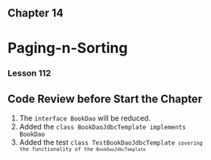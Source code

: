 ## Chapter 14
# Paging-n-Sorting

###  Lesson 112 
## Code Review before Start the Chapter

1. The <code>interface BookDao</code> will be reduced.
2. Added the <code>class BookDaoJdbcTemplate implements BookDao</code>
3. Added the test <code>class TestBookDaoJdbcTemplate<code> covering the functionality of the <code>BookDaoJdbcTemplate</code>
